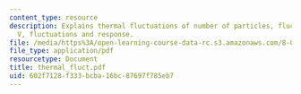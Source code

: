 ```yaml
---
content_type: resource
description: Explains thermal fluctuations of number of particles, fluctuations of
  V, fluctuations and response.
file: /media/https%3A/open-learning-course-data-rc.s3.amazonaws.com/8-08-statistical-physics-ii-spring-2005/602f7128f333bcba16bc87697f785eb7_thermal_fluct.pdf
file_type: application/pdf
resourcetype: Document
title: thermal_fluct.pdf
uid: 602f7128-f333-bcba-16bc-87697f785eb7
---
```


